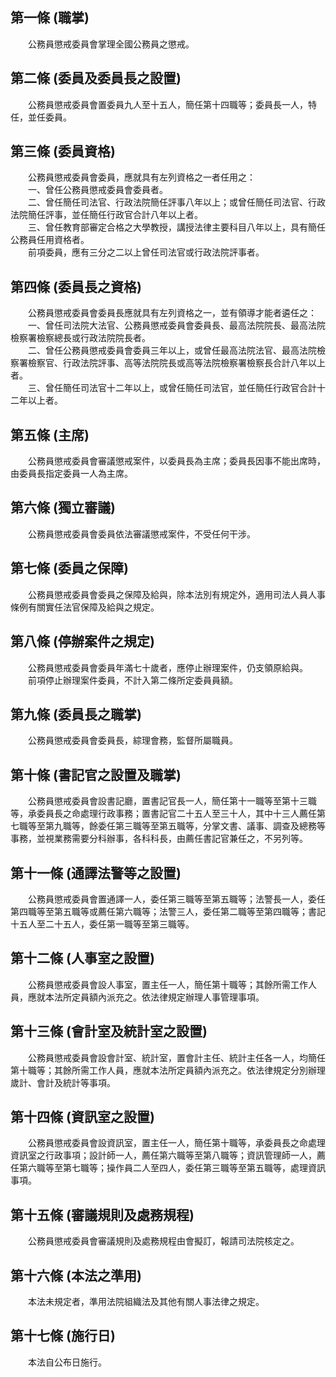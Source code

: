 第一條 (職掌)
-------------
　　公務員懲戒委員會掌理全國公務員之懲戒。  


第二條 (委員及委員長之設置)
---------------------------
　　公務員懲戒委員會置委員九人至十五人，簡任第十四職等；委員長一人，特任，並任委員。  


第三條 (委員資格)
-----------------
　　公務員懲戒委員會委員，應就具有左列資格之一者任用之：  
　　一、曾任公務員懲戒委員會委員者。  
　　二、曾任簡任司法官、行政法院簡任評事八年以上；或曾任簡任司法官、行政法院簡任評事，並任簡任行政官合計八年以上者。  
　　三、曾任教育部審定合格之大學教授，講授法律主要科目八年以上，具有簡任公務員任用資格者。  
　　前項委員，應有三分之二以上曾任司法官或行政法院評事者。  


第四條 (委員長之資格)
---------------------
　　公務員懲戒委員會委員長應就具有左列資格之一，並有領導才能者遴任之：  
　　一、曾任司法院大法官、公務員懲戒委員會委員長、最高法院院長、最高法院檢察署檢察總長或行政法院院長者。  
　　二、曾任公務員懲戒委員會委員三年以上，或曾任最高法院法官、最高法院檢察署檢察官、行政法院評事、高等法院院長或高等法院檢察署檢察長合計八年以上者。  
　　三、曾任簡任司法官十二年以上，或曾任簡任司法官，並任簡任行政官合計十二年以上者。  


第五條 (主席)
-------------
　　公務員懲戒委員會審議懲戒案件，以委員長為主席；委員長因事不能出席時，由委員長指定委員一人為主席。  


第六條 (獨立審議)
-----------------
　　公務員懲戒委員會委員依法審議懲戒案件，不受任何干涉。  


第七條 (委員之保障)
-------------------
　　公務員懲戒委員會委員之保障及給與，除本法別有規定外，適用司法人員人事條例有關實任法官保障及給與之規定。  


第八條 (停辦案件之規定)
-----------------------
　　公務員懲戒委員會委員年滿七十歲者，應停止辦理案件，仍支領原給與。  
　　前項停止辦理案件委員，不計入第二條所定委員員額。  


第九條 (委員長之職掌)
---------------------
　　公務員懲戒委員會委員長，綜理會務，監督所屬職員。  


第十條 (書記官之設置及職掌)
---------------------------
　　公務員懲戒委員會設書記廳，置書記官長一人，簡任第十一職等至第十三職等，承委員長之命處理行政事務；置書記官二十五人至三十人，其中十三人薦任第七職等至第九職等，餘委任第三職等至第五職等，分掌文書、議事、調查及總務等事務，並視業務需要分科辦事，各科科長，由薦任書記官兼任之，不另列等。  


第十一條 (通譯法警等之設置)
---------------------------
　　公務員懲戒委員會置通譯一人，委任第三職等至第五職等；法警長一人，委任第四職等至第五職等或薦任第六職等；法警三人，委任第二職等至第四職等；書記十五人至二十五人，委任第一職等至第三職等。  


第十二條 (人事室之設置)
-----------------------
　　公務員懲戒委員會設人事室，置主任一人，簡任第十職等；其餘所需工作人員，應就本法所定員額內派充之。依法律規定辦理人事管理事項。  


第十三條 (會計室及統計室之設置)
-------------------------------
　　公務員懲戒委員會設會計室、統計室，置會計主任、統計主任各一人，均簡任第十職等；其餘所需工作人員，應就本法所定員額內派充之。依法律規定分別辦理歲計、會計及統計等事項。  


第十四條 (資訊室之設置)
-----------------------
　　公務員懲戒委員會設資訊室，置主任一人，簡任第十職等，承委員長之命處理資訊室之行政事項；設計師一人，薦任第六職等至第八職等；資訊管理師一人，薦任第六職等至第七職等；操作員二人至四人，委任第三職等至第五職等，處理資訊事項。  


第十五條 (審議規則及處務規程)
-----------------------------
　　公務員懲戒委員會審議規則及處務規程由會擬訂，報請司法院核定之。  


第十六條 (本法之準用)
---------------------
　　本法未規定者，準用法院組織法及其他有關人事法律之規定。  


第十七條 (施行日)
-----------------
　　本法自公布日施行。